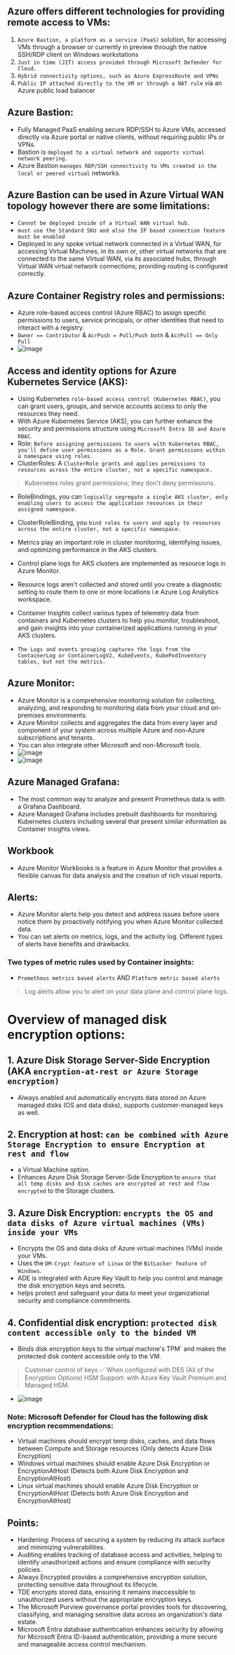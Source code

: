 ## Azure offers different technologies for providing remote access to VMs:
1. `Azure Bastion, a platform as a service (PaaS)` solution, for accessing VMs through a browser or currently in preview through the native SSH/RDP client on Windows workstations
2. `Just in time (JIT) access provided through Microsoft Defender for Cloud.`
3. `Hybrid connectivity options, such as Azure ExpressRoute and VPNs`
4. `Public IP attached directly to the VM or through a NAT rule` via an Azure public load balancer

## Azure Bastion: 
- Fully Managed PaaS enabling secure RDP/SSH to Azure VMs, accessed directly via Azure portal or native clients, without requiring public IPs or VPNs.
- Bastion is `deployed to a virtual network and supports virtual network peering.`
- Azure Bastion `manages RDP/SSH connectivity to VMs created in the local or peered virtual` networks.

## Azure Bastion can be used in Azure Virtual WAN topology however there are some limitations:
- `Cannot be deployed inside of a Virtual WAN virtual hub.`
- `must use the Standard SKU and also the IP based connection feature must be enabled`
- Deployed in any spoke virtual network connected in a Virtual WAN, for accessing Virtual Machines, in its own or, other virtual networks that are connected to the same Virtual WAN, via its associated hubs, through Virtual WAN virtual network connections; providing routing is configured correctly.

## Azure Container Registry roles and permissions:
- Azure role-based access control (Azure RBAC) to assign specific permissions to users, service principals, or other identities that need to interact with a registry.
- `Owner == Contributor` & `AcrPush = Pull/Push both` & `AcrPull == Only Pull`
- ![image](https://github.com/IOxCyber/Cloud-Certs/assets/40174034/28fc6055-3430-4cb3-878c-78ffd12992a4)

## Access and identity options for Azure Kubernetes Service (AKS):
- Using Kubernetes `role-based access control (Kubernetes RBAC)`, you can grant users, groups, and service accounts access to only the resources they need.
- With Azure Kubernetes Service (AKS), you can further enhance the security and permissions structure using `Microsoft Entra ID and Azure RBAC`.
- Role: `Before assigning permissions to users with Kubernetes RBAC, you'll define user permissions as a Role. Grant permissions within a namespace using roles.`
- ClusterRoles: A `ClusterRole grants and applies permissions to resources across the entire cluster, not a specific namespace.`
> Kubernetes roles grant permissions; they don't deny permissions.

- RoleBindings, you can `logically segregate a single AKS cluster, only enabling users to access the application resources in their assigned namespace.`
- ClusterRoleBinding, you `bind roles to users and apply to resources across the entire cluster, not a specific namespace.` 

- Metrics play an important role in cluster monitoring, identifying issues, and optimizing performance in the AKS clusters.
- Control plane logs for AKS clusters are implemented as resource logs in Azure Monitor.
- Resource logs aren't collected and stored until you create a diagnostic setting to route them to one or more locations i.e Azure Log Analytics workspace.
- Container Insights collect various types of telemetry data from containers and Kubernetes clusters to help you monitor, troubleshoot, and gain insights into your containerized applications running in your AKS clusters.
- `The Logs and events grouping captures the logs from the ContainerLog or ContainerLogV2, KubeEvents, KubePodInventory tables, but not the metrics.`

## Azure Monitor:
- Azure Monitor is a comprehensive monitoring solution for collecting, analyzing, and responding to monitoring data from your cloud and on-premises environments.
- Azure Monitor collects and aggregates the data from every layer and component of your system across multiple Azure and non-Azure subscriptions and tenants.
- You can also integrate other Microsoft and non-Microsoft tools.
- ![image](https://github.com/IOxCyber/Cloud-Certs/assets/40174034/7e7055cb-1cf6-4817-9ab6-dbf9da0a432c)
- ![image](https://github.com/IOxCyber/Cloud-Certs/assets/40174034/7bf88b2a-bef4-4a41-9988-6017cec79d0b)


## Azure Managed Grafana: 
- The most common way to analyze and present Prometheus data is with a Grafana Dashboard.
- Azure Managed Grafana includes prebuilt dashboards for monitoring Kubernetes clusters including several that present similar information as Container insights views.

## Workbook
- Azure Monitor Workbooks is a feature in Azure Monitor that provides a flexible canvas for data analysis and the creation of rich visual reports.

## Alerts:
- Azure Monitor alerts help you detect and address issues before users notice them by proactively notifying you when Azure Monitor collected data.
- You can set alerts on metrics, logs, and the activity log. Different types of alerts have benefits and drawbacks.
### Two types of metric rules used by Container insights:
- `Prometheus metrics based alerts` AND `Platform metric based alerts`

> Log alerts allow you to alert on your data plane and control plane logs. 

# Overview of managed disk encryption options:
## 1. Azure Disk Storage Server-Side Encryption (AKA `encryption-at-rest or Azure Storage encryption)`
- Always enabled and automatically encrypts data stored on Azure managed disks (OS and data disks), supports customer-managed keys as well.

## 2. Encryption at host: `can be combined with Azure Storage Encryption to ensure Encryption at rest and flow`
- a Virtual Machine option.
- Enhances Azure Disk Storage Server-Side Encryption to `ensure that all temp disks and disk caches are encrypted at rest and flow encrypted` to the Storage clusters.

## 3. Azure Disk Encryption: `encrypts the OS and data disks of Azure virtual machines (VMs) inside your VMs `
- Encrypts the OS and data disks of Azure virtual machines (VMs) inside your VMs.
- Uses the `DM-Crypt feature of Linux` or the `BitLocker feature of Windows`.
- ADE is integrated with Azure Key Vault to help you control and manage the disk encryption keys and secrets.
- helps protect and safeguard your data to meet your organizational security and compliance commitments.

## 4. Confidential disk encryption: `protected disk content accessible only to the binded VM`
- Binds disk encryption keys to the virtual machine's TPM` and makes the protected disk content accessible only to the VM.

> Customer control of keys ✅ When configured with DES (All of the Encryption Options)
> HSM Support: with Azure Key Vault Premium and Managed HSM.

- ![image](https://github.com/IOxCyber/Cloud-Certs/assets/40174034/60e068c6-5848-4b71-83cd-c860bcdd0d7b)

### Note: Microsoft Defender for Cloud has the following disk encryption recommendations:
- Virtual machines should encrypt temp disks, caches, and data flows between Compute and Storage resources (Only detects Azure Disk Encryption)
- Windows virtual machines should enable Azure Disk Encryption or EncryptionAtHost (Detects both Azure Disk Encryption and EncryptionAtHost)
- Linux virtual machines should enable Azure Disk Encryption or EncryptionAtHost (Detects both Azure Disk Encryption and EncryptionAtHost)



## Points:
- Hardening: Process of securing a system by reducing its attack surface and minimizing vulnerabilities.
- Auditing enables tracking of database access and activities, helping to identify unauthorized actions and ensure compliance with security policies.
- Always Encrypted provides a comprehensive encryption solution, protecting sensitive data throughout its lifecycle.
- TDE encrypts stored data, ensuring it remains inaccessible to unauthorized users without the appropriate encryption keys.
- The Microsoft Purview governance portal provides tools for discovering, classifying, and managing sensitive data across an organization's data estate.
- Microsoft Entra database authentication enhances security by allowing for Microsoft Entra ID-based authentication, providing a more secure and manageable access control mechanism.
